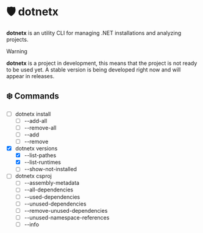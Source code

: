 # 🛡 dotnetx

**dotnetx** is an utility CLI for managing .NET installations and analyzing projects.

> [!WARNING]
>
> **dotnetx** is a project in development, this means that the project is not ready to be used yet. A stable version is being developed right now and will appear in releases.

## ❄️ Commands

- [ ] dotnetx install
    - [ ] --add-all
    - [ ] --remove-all
    - [ ] --add
    - [ ] --remove
- [x] dotnetx versions
    - [x] --list-pathes
    - [x] --list-runtimes
    - [ ] --show-not-installed
- [ ] dotnetx csproj
    - [ ] --assembly-metadata
    - [ ] --all-dependencies
    - [ ] --used-dependencies
    - [ ] --unused-dependencies
    - [ ] --remove-unused-dependencies
    - [ ] --unused-namespace-references
    - [ ] --info
